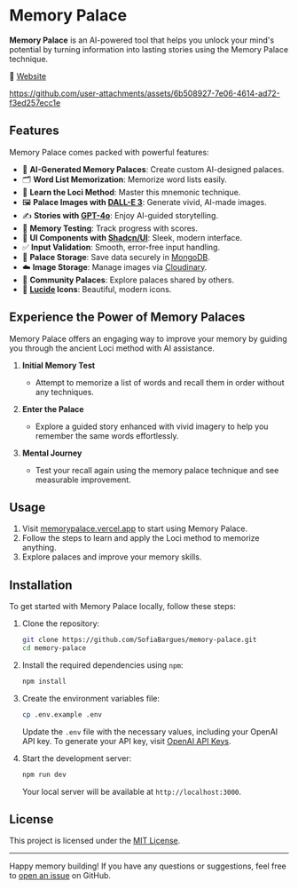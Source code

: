 # Memory Palace

**Memory Palace** is an AI-powered tool that helps you unlock your mind's potential by turning information into lasting stories using the Memory Palace technique.

🔗 [Website](https://memorypalace.vercel.app)



https://github.com/user-attachments/assets/6b508927-7e06-4614-ad72-f3ed257ecc1e



## Features

Memory Palace comes packed with powerful features:

- 🏰 **AI-Generated Memory Palaces**: Create custom AI-designed palaces.
- 🗂️ **Word List Memorization**: Memorize word lists easily.
- 📖 **Learn the Loci Method**: Master this mnemonic technique.
- 🖼️ **Palace Images with [DALL-E 3](https://openai.com/index/dall-e-3/)**: Generate vivid, AI-made images.
- ✍️ **Stories with [GPT-4o](https://openai.com/index/hello-gpt-4o/)**: Enjoy AI-guided storytelling.
- 🧠 **Memory Testing**: Track progress with scores.
- 🎨 **UI Components with [Shadcn/UI](https://ui.shadcn.com/)**: Sleek, modern interface.
- ✅ **Input Validation**: Smooth, error-free input handling.
- 💾 **Palace Storage**: Save data securely in [MongoDB](https://www.mongodb.com/).
- ☁️ **Image Storage**: Manage images via [Cloudinary](https://cloudinary.com/).
- 🌟 **Community Palaces**: Explore palaces shared by others.
- 🔣 **[Lucide](https://lucide.dev/) Icons**: Beautiful, modern icons.

## Experience the Power of Memory Palaces

Memory Palace offers an engaging way to improve your memory by guiding you through the ancient Loci method with AI assistance.

1. **Initial Memory Test**

   - Attempt to memorize a list of words and recall them in order without any techniques.

2. **Enter the Palace**

   - Explore a guided story enhanced with vivid imagery to help you remember the same words effortlessly.

3. **Mental Journey**
   - Test your recall again using the memory palace technique and see measurable improvement.

## Usage

1. Visit [memorypalace.vercel.app](https://memorypalace.vercel.app) to start using Memory Palace.
2. Follow the steps to learn and apply the Loci method to memorize anything.
3. Explore palaces and improve your memory skills.

## Installation

To get started with Memory Palace locally, follow these steps:

1. Clone the repository:

   ```bash
   git clone https://github.com/SofiaBargues/memory-palace.git
   cd memory-palace
   ```

2. Install the required dependencies using `npm`:

   ```bash
   npm install
   ```

3. Create the environment variables file:

   ```bash
   cp .env.example .env
   ```

   Update the `.env` file with the necessary values, including your OpenAI API key. To generate your API key, visit [OpenAI API Keys](https://platform.openai.com/account/api-keys).

4. Start the development server:

   ```bash
   npm run dev
   ```

   Your local server will be available at `http://localhost:3000`.

## License

This project is licensed under the [MIT License](LICENSE).

---

Happy memory building! If you have any questions or suggestions, feel free to [open an issue](https://github.com/sofiabargues/memory-palace/issues) on GitHub.
